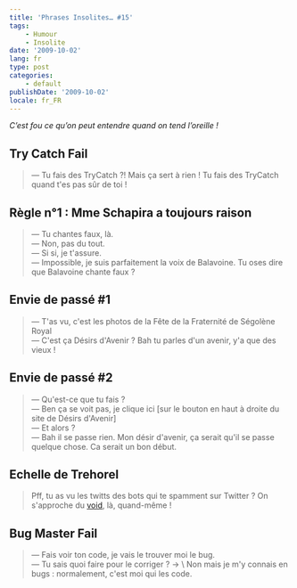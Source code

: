 ```yaml
---
title: 'Phrases Insolites… #15'
tags:
    - Humour
    - Insolite
date: '2009-10-02'
lang: fr
type: post
categories:
    - default
publishDate: '2009-10-02'
locale: fr_FR
---
```


_C’est fou ce qu’on peut entendre quand on tend l’oreille&nbsp;!_

<!-- more -->

## Try Catch Fail

> — Tu fais des TryCatch&nbsp;?! Mais ça sert à rien&nbsp;! Tu fais des TryCatch quand t'es pas sûr de toi&nbsp;!

## Règle n°1&nbsp;: Mme Schapira a toujours raison

> — Tu chantes faux, là.  
> — Non, pas du tout.  
> — Si si, je t'assure.  
> — Impossible, je suis parfaitement la voix de Balavoine. Tu oses dire que Balavoine chante faux&nbsp;?

## Envie de passé #1

> — T'as vu, c'est les photos de la Fête de la Fraternité de Ségolène Royal  
> — C'est ça Désirs d'Avenir&nbsp;? Bah tu parles d'un avenir, y'a que des vieux&nbsp;!

## Envie de passé #2

> — Qu'est-ce que tu fais&nbsp;?  
> — Ben ça se voit pas, je clique ici [sur le bouton en haut à droite du site de Désirs d'Avenir]  
> — Et alors&nbsp;?  
> — Bah il se passe rien. Mon désir d'avenir, ça serait qu'il se passe quelque chose. Ca serait un bon début.

## Echelle de Trehorel

> Pff, tu as vu les twitts des bots qui te spamment sur Twitter&nbsp;? On s'approche du [void](http://desencyclopedie.wikia.com/wiki/Echelle_Trehorel#Niveau_6T_code_.22Void.22), là, quand-même&nbsp;!

## Bug Master Fail

> — Fais voir ton code, je vais le trouver moi le bug.  
> — Tu sais quoi faire pour le corriger&nbsp;?
-> \ Non mais je m'y connais en bugs&nbsp;: normalement, c'est moi qui les code.
